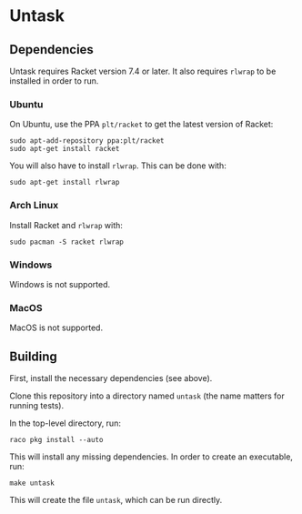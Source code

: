 # Untask

## Dependencies

Untask requires Racket version 7.4 or later. It also requires `rlwrap` to be
installed in order to run.

### Ubuntu

On Ubuntu, use the PPA `plt/racket` to get the latest version of Racket:

    sudo apt-add-repository ppa:plt/racket
    sudo apt-get install racket

You will also have to install `rlwrap`. This can be done with:

    sudo apt-get install rlwrap

### Arch Linux

Install Racket and `rlwrap` with:

    sudo pacman -S racket rlwrap

### Windows

Windows is not supported.

### MacOS

MacOS is not supported.

## Building

First, install the necessary dependencies (see above).

Clone this repository into a directory named `untask` (the name matters for
running tests).

In the top-level directory, run:

    raco pkg install --auto

This will install any missing dependencies. In order to create an executable, run:

    make untask

This will create the file `untask`, which can be run directly.
